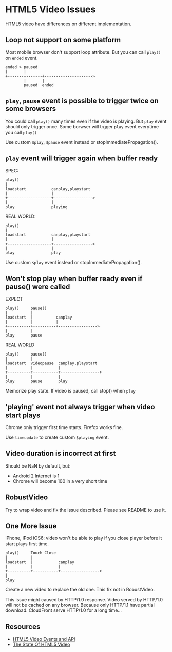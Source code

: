 HTML5 Video Issues
==================

HTML5 video have differences on different implementation.


Loop not support on some platform
---------------------------------

Most mobile browser don't support loop attribute.
But you can call `play()` on `ended` event.

    ended > paused         
    |       |             
    +-------+-------+--------------------->
            |       |
            paused  ended


`play`, `pause` event is possible to trigger twice on some browsers
------------------------------------------------------------------

You could call `play()` many times even if the video is playing.
But `play` event should only trigger once.
Some borwser will trgger `play` event everytime you call `play()`

Use custom `$play`, `$pause` event instead or stopImmediatePropagation().

`play` event will trigger again when buffer ready
-------------------------------------------------

SPEC:

    play()
    |
    loadstart           canplay,playstart
    |                   |
    +-------------------+----------------->
    |                   |
    play                playing 

REAL WORLD:

    play()
    |
    loadstart           canplay,playstart
    |                   |
    +-------------------+----------------->
    |                   |
    play                play


Use custom `$play` event instead or stopImmediatePropagation().


Won't stop play when buffer ready even if pause() were called
----------------------------------------------------------------

EXPECT

    play()     pause()
    |          | 
    loadstart  |          canplay
    |          |          |
    +----------+----------+----------------->
    |          |          
    play       pause           

REAL WORLD

    play()     pause()
    |          |
    loadstart  videopause  canplay,playstart
    |          |           |
    +----------+-----------+----------------->
    |          |           |
    play       pause       play     

Memorize play state. If video is paused, call stop() when `play`


'playing' event not always trigger when video start plays
---------------------------------------------------------

Chrome only trigger first time starts. Firefox works fine.

Use `timeupdate` to create custom `$playing` event.


Video duration is incorrect at first
------------------------------------

Should be NaN by default, but:
* Android 2 Internet is 1
* Chrome will become 100 in a very short time

RobustVideo
-----------

Try to wrap video and fix the issue described.
Please see README to use it.


One More Issue
--------------

iPhone, iPod iOS6: video won't be able to play if you close player before it start plays first time.

    play()     Touch Close
    |          |
    loadstart  |           canplay
    |          |           |
    +----------+-----------+----------------->
    |       
    play   

Create a new video to replace the old one.
This fix not in RobustVideo.

This issue might caused by HTTP/1.0 response.
Video served by HTTP/1.0 will not be cached on any browser.
Because only HTTP/1.1 have partial download.
CloudFront serve HTTP/1.0 for a long time...

Resources
---------

* [HTML5 Video Events and API](http://www.w3.org/2010/05/video/mediaevents.html)
* [The State Of HTML5 Video](http://www.longtailvideo.com/html5/)
